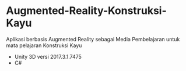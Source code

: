 # Augmented-Reality-Konstruksi-Kayu
Aplikasi berbasis Augmented Reality sebagai Media Pembelajaran untuk mata pelajaran Konstruksi Kayu

- Unity 3D versi 2017.3.1.7475
- C#

